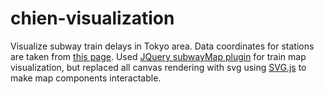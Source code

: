 # chien-visualization
Visualize subway train delays in Tokyo area.
Data coordinates for stations are taken from [this page](https://webdrawer.net/sample/train/train.html).
Used [JQuery subwayMap plugin](https://github.com/techbubble/subwayMap) for train map visualization, but replaced all canvas rendering with svg using [SVG.js](https://svgjs.com/) to make map components interactable.
